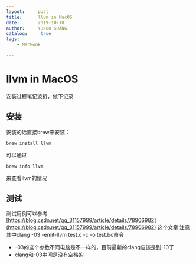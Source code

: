 ```yaml
---
layout:     post
title:      llvm in MacOS
date:       2019-10-18
author:     Yukun SHANG
catalog: 	 true
tags:
    - MacBook

---
```


# llvm in MacOS

安装过程笔记波折，做下记录：

## 安装
安装的话直接brew来安装：
```
brew install llvm
```

可以通过
```
brew info llvm 
```
来查看llvm的情况

## 测试
测试用例可以参考
[https://blog.csdn.net/qq_31157999/article/details/78906982](https://blog.csdn.net/qq_31157999/article/details/78906982)
这个文章
注意其中clang -03 -emit-llvm test.c -c -o test.bc命令
* -03的这个参数不同电脑是不一样的，目前最新的clang应该是到-10了
* clang和-03中间是没有空格的

